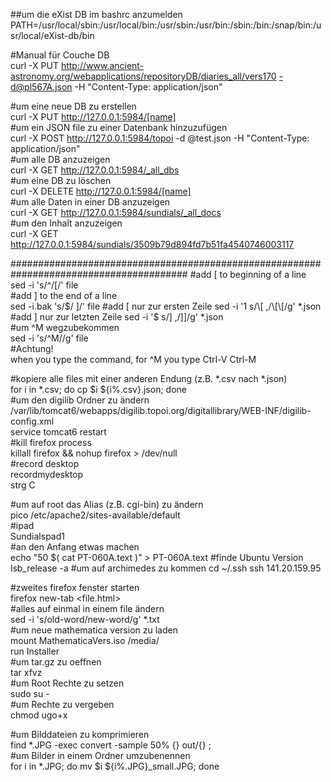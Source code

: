 ##um die eXist DB im bashrc anzumelden 
PATH=/usr/local/sbin:/usr/local/bin:/usr/sbin:/usr/bin:/sbin:/bin:/snap/bin:/usr/local/eXist-db/bin   


 

#Manual für Couche DB  
curl -X PUT http://www.ancient-astronomy.org/webapplications/repositoryDB/diaries_all/vers170 -d@pl567A.json -H  "Content-Type: application/json"  

#um eine neue DB zu erstellen  
curl -X PUT http://127.0.0.1:5984/[name]  
#um ein JSON file zu einer Datenbank hinzuzufügen  
curl -X POST http://127.0.0.1:5984/topoi -d @test.json -H "Content-Type: application/json"  
#um alle DB anzuzeigen  
curl -X GET http://127.0.0.1:5984/_all_dbs  
#um eine DB zu löschen  
curl -X DELETE http://127.0.0.1:5984/[name]  
#um alle Daten in einer DB anzuzeigen  
curl -X GET http://127.0.0.1:5984/sundials/_all_docs  
#um den Inhalt anzuzeigen  
curl -X GET http://127.0.0.1:5984/sundials/3509b79d894fd7b51fa4540746003117  
 
 

########################################################################################
#add [ to beginning of a line  
sed -i 's/^/[/' file  
#add ] to the end of a line  
sed -i.bak 's/$/ ]/' file  
#add [ nur zur ersten Zeile  
sed -i '1 s/\[ ,/\[\[/g' *.json  
#add ] nur zur letzten Zeile  
sed -i '$ s/\] ,/\]\]/g' *.json  
#um ^M wegzubekommen  
sed -i 's/^M//g' file  
#Achtung!  
when you type the command, for ^M you type Ctrl-V Ctrl-M  
 
#kopiere alle files mit einer anderen Endung (z.B. *.csv nach *.json)  
for i in *.csv; do cp $i ${i%.csv}.json; done  
#um den digilib Ordner zu ändern  
/var/lib/tomcat6/webapps/digilib.topoi.org/digitallibrary/WEB-INF/digilib-config.xml  
service tomcat6 restart  
#kill firefox process  
killall firefox && nohup firefox > /dev/null  
#record desktop  
recordmydesktop  
strg C  
 
#um auf root das Alias (z.B. cgi-bin) zu ändern  
pico /etc/apache2/sites-available/default  
#ipad  
Sundialspad1   
#an den Anfang etwas machen  
echo "50 $( cat PT-060A.text )" > PT-060A.text
#finde Ubuntu Version
lsb_release -a
#um auf archimedes zu kommen
cd ~/.ssh
ssh 141.20.159.95

#zweites firefox fenster starten  
firefox new-tab <file.html>  
#alles auf einmal in einem file ändern  
sed -i 's/old-word/new-word/g' *.txt  
#um neue mathematica version zu laden  
mount MathematicaVers.iso /media/<file>  
run Installer  
#um tar.gz zu oeffnen  
tar xfvz  
#um Root Rechte zu setzen  
sudo su -  
#um Rechte zu vergeben  
chmod ugo+x  

#um Bilddateien zu komprimieren  
find *.JPG -exec convert -sample 50% {} out/{} \;  
#um Bilder in einem Ordner umzubenennen  
for i in *.JPG; do mv $i ${i%.JPG}_small.JPG; done  
 

